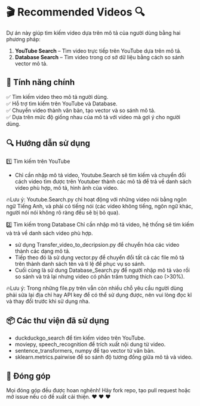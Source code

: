 # 🎬 Recommended Videos 🔍  

Dự án này giúp tìm kiếm video dựa trên mô tả của người dùng bằng hai phương pháp:  
1. **YouTube Search** – Tìm video trực tiếp trên YouTube dựa trên mô tả.  
2. **Database Search** – Tìm video trong cơ sở dữ liệu bằng cách so sánh vector mô tả.  

## 🚀 Tính năng chính  
✅ Tìm kiếm video theo mô tả người dùng.  
✅ Hỗ trợ tìm kiếm trên YouTube và Database.  
✅ Chuyển video thành văn bản, tạo vector và so sánh mô tả.  
✅ Dựa trên mức độ giống nhau của mô tả với video mà gợi ý cho người dùng.  

## 🔍 Hướng dẫn sử dụng
1️⃣ Tìm kiếm trên YouTube
- Chỉ cần nhập mô tả video, Youtube.Search sẽ tìm kiếm và chuyển đổi cách video tìm được trên Youtuber thành các mô tả để trả về danh sách video phù hợp, mô tả, hình ảnh của video.

🔥Lưu ý: Youtube.Search.py chỉ hoạt động với những video nói bằng ngôn ngữ Tiếng Anh, và phải có tiếng nói (các video không tiếng, ngôn ngữ khác, người nói nói không rõ ràng đều sẽ bị bỏ qua).

2️⃣ Tìm kiếm trong Database
Chỉ cần nhập mô tả video, hệ thống sẽ tìm kiếm và trả về danh sách video phù hợp.
- sử dụng Transfer_video_to_decripsion.py để chuyển hóa các video thành các dạng mô tả.
- Tiếp theo đó là sử dụng vector.py để chuyển đổi tất cả các file mô tả trên thành danh sách tên và tỉ lệ để phục vụ so sánh.
- Cuối cùng là sử dung Database_Search.py để người nhập mô tả vào rồi so sánh và trả lại nhưng video có phần trăm tương thích cao (>30%).
  
🔥Lưu ý: Trong những file.py trên vẫn còn nhiều chỗ yêu cầu người dùng phải sửa lại địa chỉ hay API key để có thể sử dụng được, nên vui lòng đọc kĩ và thay đổi trước khi sử dụng nha.

## 📦 Các thư viện đã sử dụng
- duckduckgo_search để tìm kiếm video trên YouTube.
- moviepy, speech_recognition để trích xuất nội dung từ video.
- sentence_transformers, numpy để tạo vector từ văn bản.
- sklearn.metrics.pairwise để so sánh độ tương đồng giữa mô tả và video.

## 🤝 Đóng góp
Mọi đóng góp đều được hoan nghênh! Hãy fork repo, tạo pull request hoặc mở issue nếu có đề xuất cải thiện.  ❤️ ❤️ ❤️ 
